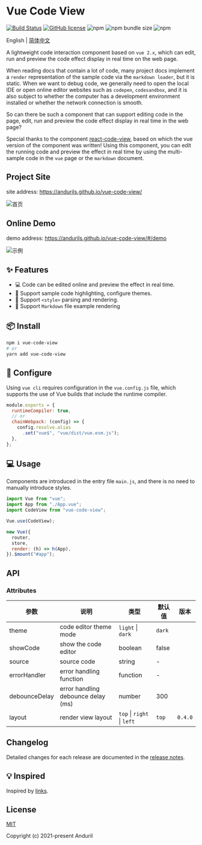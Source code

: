 # Vue Code View

[![Build Status](https://app.travis-ci.com/andurils/vue-code-view.svg?branch=dev)](https://app.travis-ci.com/andurils/vue-code-view)
[![GitHub license](https://img.shields.io/github/license/andurils/vue-code-view)](https://github.com/andurils/vue-code-view/blob/main/LICENSE)
![npm](https://img.shields.io/npm/v/vue-code-view)
![npm bundle size](https://img.shields.io/bundlephobia/min/vue-code-view)
![npm](https://img.shields.io/npm/dt/vue-code-view?label=npm%20downloads)

English | [简体中文](./README.zh-CN.md)


A lightweight code interaction component based on `vue 2.x`, which can edit, run and preview the code effect display in real time on the web page.

When reading docs that contain a lot of code, many project docs implement a `render` representation of the sample code via the `markdown loader`, but it is static. When we want to debug code, we generally need to open the local IDE or open online editor websites such as `codepen`, `codesandbox`, and it is also subject to whether the computer has a development environment installed or whether the network connection is smooth.

So can there be such a component that can support editing code in the page, edit, run and preview the code effect display in real time in the web page?

Special thanks to the component [react-code-view](https://github.com/simonguo/react-code-view), based on which the vue version of the component was written! Using this component, you can edit the running code and preview the effect in real time by using the multi-sample code in the `vue` page or the `markdown` document.

## Project Site

site address: <https://andurils.github.io/vue-code-view/>

![首页][preview-ol-v01]  

## Online Demo

demo  address: <https://andurils.github.io/vue-code-view/#/demo>

![示例][preview-ol-v03]  

## ✨ Features


- 💻 Code can be edited online and preview the effect in real time.
- 🎨 Support sample code highlighting, configure themes.
- 🌈 Support `<style>` parsing and rendering.
- 📑 Support `Markdown` file example rendering

## 📦 Install

```bash
npm i vue-code-view
# or
yarn add vue-code-view
```

## 🔨 Configure

Using `vue cli` requires configuration in the `vue.config.js` file, which supports the use of Vue builds that include the runtime compiler.

```javascript
module.exports = {
  runtimeCompiler: true,
  // or
  chainWebpack: (config) => { 
    config.resolve.alias
      .set("vue$", "vue/dist/vue.esm.js");
  },
}; 
```

## 💻 Usage

Components are introduced in the entry file `main.js`, and there is no need to manually introduce styles.

```javascript
import Vue from "vue";
import App from "./App.vue";
import CodeView from "vue-code-view";

Vue.use(CodeView);

new Vue({
  router,
  store,
  render: (h) => h(App),
}).$mount("#app");
```

## API

### Attributes

| 参数          | 说明                         | 类型              | 默认值 | 版本 |
| ------------- | ---------------------------- | ----------------- | ------ | ---- |
| theme         | code editor theme mode  | `light` \| `dark` | `dark` |      |
| showCode      | show the code editor           | boolean           | false  |      |
| source        | source code               | string            | -      |      |
| errorHandler  | error handling function                 | function          | -      |      |
| debounceDelay | error handling debounce delay (ms)         | number            | 300    |      |
| layout        | render view layout             |  `top` \| `right`  \| `left`  | `top` | `0.4.0`

## Changelog

Detailed changes for each release are documented in the [release notes](./CHANGELOG.zh-CN.md).

## 💡 Inspired

Inspired by [links](./inspired.zh-cn.md).

## License

[MIT](./license)

Copyright (c) 2021-present Anduril

[preview-ol]: https://p9-juejin.byteimg.com/tos-cn-i-k3u1fbpfcp/912bf867ef4c44d3a716e4bf723573ac~tplv-k3u1fbpfcp-watermark.image?
[preview-ol-v01]:https://p3-juejin.byteimg.com/tos-cn-i-k3u1fbpfcp/e056aef106b04752bde86e5bc48434c9~tplv-k3u1fbpfcp-watermark.image?
[preview-ol-v02]:https://p1-juejin.byteimg.com/tos-cn-i-k3u1fbpfcp/4550d42d98084cf99fe333fadb3f5983~tplv-k3u1fbpfcp-watermark.image?
[preview-ol-v03]:https://p3-juejin.byteimg.com/tos-cn-i-k3u1fbpfcp/987ab9814e314f92a244fdf6510e6224~tplv-k3u1fbpfcp-watermark.image?

